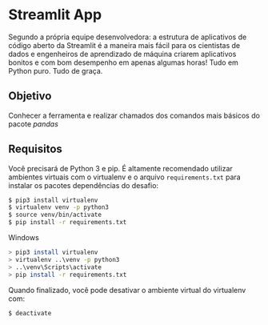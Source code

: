 # Streamlit App

Segundo a própria equipe desenvolvedora: a estrutura de aplicativos de código aberto da Streamlit 
é a maneira mais fácil para os cientistas de dados e engenheiros de aprendizado de máquina criarem aplicativos bonitos e com bom desempenho em apenas algumas horas! Tudo em Python puro. Tudo de graça.

## Objetivo

Conhecer a ferramenta e realizar chamados dos comandos mais básicos do pacote _pandas_

## Requisitos

Você precisará de Python 3 e pip. É altamente recomendado utilizar ambientes virtuais
com o virtualenv e o arquivo `requirements.txt` para instalar os pacotes dependências
do desafio:

```bash
$ pip3 install virtualenv
$ virtualenv venv -p python3
$ source venv/bin/activate
$ pip install -r requirements.txt
```

Windows

```bash
> pip3 install virtualenv
> virtualenv ..\venv -p python3
> ..\venv\Scripts\activate
> pip install -r requirements.txt
```

Quando finalizado, você pode desativar o ambiente virtual do virtualenv com:

```bash
$ deactivate
```